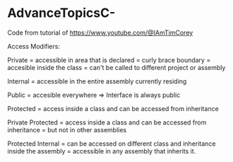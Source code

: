 # AdvanceTopicsC-
Code from tutorial of https://www.youtube.com/@IAmTimCorey

Access Modifiers:

Private = accessible in area that is declared
	= curly brace boundary
	= accesible inside the class
	= can't be called to different project or assembly

Internal = accessible in the entire assembly currently residing

Public = accesible everywhere
 => Interface is always public

Protected = access inside a class and can be accessed from inheritance

Private Protected = access inside a class and can be accessed from inheritance
		  = but not in other assemblies

Protected Internal = can be accessed on different class and inheritance inside the assembly
		   = accessible in any assembly that inherits it.


